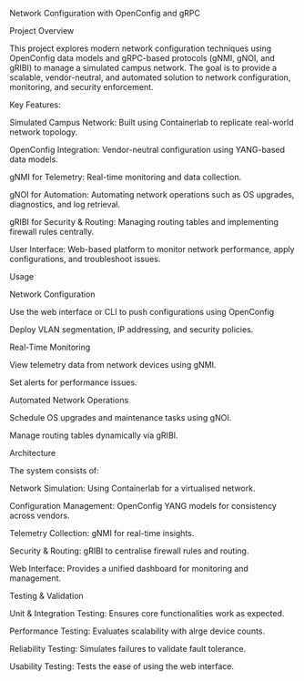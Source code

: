Network Configuration with OpenConfig and gRPC


Project Overview

This project explores modern network configuration techniques using OpenConfig data models and gRPC-based protocols (gNMI, gNOI, and gRIBI) to manage a simulated campus network. The goal is to provide a scalable, vendor-neutral, and automated solution to network configuration, monitoring, and security enforcement.


Key Features:

  Simulated Campus Network: Built using Containerlab to replicate real-world network topology.
  
  OpenConfig Integration: Vendor-neutral configuration using YANG-based data models.
  
  gNMI for Telemetry: Real-time monitoring and data collection.

  gNOI for Automation: Automating network operations such as OS upgrades, diagnostics, and log retrieval.

  gRIBI for Security & Routing: Managing routing tables and implementing firewall rules centrally.

  User Interface: Web-based platform to monitor network performance, apply configurations, and troubleshoot issues.


Usage

Network Configuration

  Use the web interface or CLI to push configurations using OpenConfig

  Deploy VLAN segmentation, IP addressing, and security policies.

Real-Time Monitoring

  View telemetry data from network devices using gNMI.

  Set alerts for performance issues.

Automated Network Operations

  Schedule OS upgrades and maintenance tasks using gNOI.

  Manage routing tables dynamically via gRIBI.


Architecture

The system consists of:

  Network Simulation: Using Containerlab for a virtualised network.

  Configuration Management: OpenConfig YANG models for consistency across vendors.

  Telemetry Collection: gNMI for real-time insights.

  Security & Routing: gRIBI to centralise firewall rules and routing.

  Web Interface: Provides a unified dashboard for monitoring and management.


Testing & Validation

  Unit & Integration Testing: Ensures core functionalities work as expected.

  Performance Testing: Evaluates scalability with alrge device counts.

  Reliability Testing: Simulates failures to validate fault tolerance.

  Usability Testing: Tests the ease of using the web interface.
